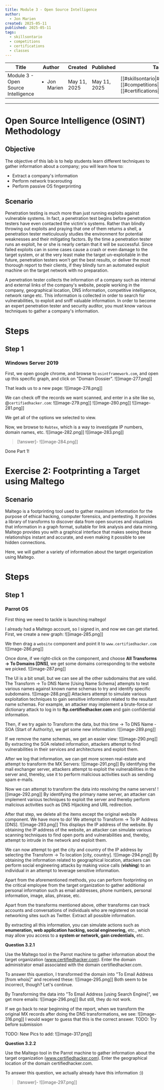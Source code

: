 ```yaml
---
title: Module 3 - Open Source Intelligence
author:
  - Jon Marien
created: 2025-05-11
published: 2025-05-11
tags:
  - skillsontario
  - competitions
  - certifications
  - classes
---
```


| Title                               | Author                       | Created      | Published    | Tags                                                                                                       |
| ----------------------------------- | ---------------------------- | ------------ | ------------ | ---------------------------------------------------------------------------------------------------------- |
| Module 3 - Open Source Intelligence | <ul><li>Jon Marien</li></ul> | May 11, 2025 | May 11, 2025 | [[#skillsontario\|#skillsontario]], [[#competitions\|#competitions]], [[#certifications\|#certifications]] |

---

# Open Source Intelligence (OSINT) Methodology

## Objective
The objective of this lab is to help students learn different techniques to gather information about a company; you will learn how to:

- Extract a company's information
- Perform network tracerouting
- Perform passive OS fingerprinting

## Scenario
Penetration testing is much more than just running exploits against vulnerable systems. In fact, a penetration test begins before penetration testers have even contacted the victim's systems. Rather than blindly throwing out exploits and praying that one of them returns a shell, a penetration tester meticulously studies the environment for potential weaknesses and their mitigating factors. By the time a penetration tester runs an exploit, he or she is nearly certain that it will be successful. Since failed exploits can in some cases cause a crash or even damage to the target system, or at the very least make the target un-exploitable in the future, penetration testers won't get the best results, or deliver the most thorough report to their clients, if they blindly turn an automated exploit machine on the target network with no preparation.

A penetration tester collects the information of a company such as internal and external links of the company's website, people working in the company, geographical location, DNS information, competitive intelligence, network range etc. This information is collected in order to search for vulnerabilities, to exploit and sniff valuable information. In order to become an expert penetration tester and security auditor, you must know various techniques to gather a company's information.

# Steps

## Step 1

### Windows Server 2019
First, we open google chrome, and browse to `osintframework.com`, and open up this specific graph, and click on "Domain Dossier".
![[image-277.png]]

That leads us to a new page:
![[image-278.png]]

We can check off the records we want scanned, and enter in a site like so, @`certifiedhacker.com`:
![[image-279.png]]
![[image-280.png]]
![[image-281.png]]

We get all of the options we selected to view.

Now, we browse to `Robtex`, which is a way to investigate IP numbers, domain names, etc.
![[image-282.png]]
![[image-283.png]]

> [!answer]-
> ![[image-284.png]]

Done Part 1!

# Exercise 2: Footprinting a Target using Maltego

## Scenario
Maltego is a footprinting tool used to gather maximum information for the purpose of ethical hacking, computer forensics, and pentesting. It provides a library of transforms to discover data from open sources and visualizes that information in a graph format, suitable for link analysis and data mining. Maltego provides you with a graphical interface that makes seeing these relationships instant and accurate, and even making it possible to see hidden connections.

Here, we will gather a variety of information about the target organization using Maltego.

# Steps

## Step 1

### Parrot OS
First thing we need to tackle is launching maltego! 

I already had a Maltego account, so I signed in, and now we can get started.
First, we create a new graph:
![[image-285.png]]

We then drag a `website` component and point it to `www.certifiedhacker.com`
![[image-286.png]]

Once done, if we right-click on the component, and choose **All Transforms -> To Domains [DNS]**, we get some domains corresponding to the website we picked.
![[image-287.png]]

The UI is a bit small, but we can see all the other subdomains that are valid. The Transform -> To DNS Name [Using Name Schema] attempts to test various names against known name schemas to try and identify specific subdomains.
![[image-288.png]]
Attackers attempt to simulate various exploitation techniques to gain sensitive information related to the resultant name schemas. For example, an attacker may implement a brute-force or dictionary attack to log in to **ftp.certifiedhacker.com** and gain confidential information.

Then, if we try again to Transform the data, but this time -> To DNS Name - SOA (Start of Authority), we get some new information:
![[image-289.png]]

If we remove the name schemas, we get an easier view:
![[image-290.png]]
By extracting the SOA related information, attackers attempt to find vulnerabilities in their services and architectures and exploit them.

After we log that information, we can get more screen real-estate and attempt to transform the MX Servers:
![[image-291.png]]
By identifying the mail exchanger server, attackers attempt to exploit the vulnerabilities in the server and, thereby, use it to perform malicious activities such as sending spam e-mails.

Now we can attempt to transform the data into resolving the name servers!
![[image-292.png]]
By identifying the primary name server, an attacker can implement various techniques to exploit the server and thereby perform malicious activities such as DNS Hijacking and URL redirection.

After that step, we delete all the items except the original website component. We have more to do! We attempt to Transform -> To IP Address [DNS].
![[image-293.png]]
This displays the IP address of the website. By obtaining the IP address of the website, an attacker can simulate various scanning techniques to find open ports and vulnerabilities and, thereby, attempt to intrude in the network and exploit them.

We can now attempt to get the city and country of the IP address by selecting the Transform -> To location [city, country].
![[image-294.png]]
By obtaining the information related to geographical location, attackers can perform social engineering attacks by making voice calls (**vishing**) to an individual in an attempt to leverage sensitive information.

Apart from the aforementioned methods, you can perform footprinting on the critical employee from the target organization to gather additional personal information such as email addresses, phone numbers, personal information, image, alias, phrase, etc.

Apart from the transforms mentioned above, other transforms can track accounts and conversations of individuals who are registered on social networking sites such as Twitter. Extract all possible information.

By extracting all this information, you can simulate actions such as **enumeration, web application hacking, social engineering,** etc., which may allow you access to a **system or network, gain credentials,** etc.

**Question 3.2.1**

Use the Maltego tool in the Parrot machine to gather information about the target organization (www.certifiedhacker.com). Enter the domain administrator email associated with the domain certifiedhacker.com.

To answer this question, I transformed the domain into "To Email Address [from whois]" and received these:
![[image-295.png]]
Both seem to be incorrect, though? Let's continue.

By Transforming the data into "To Email Address [using Search Engine]", we get more emails:
![[image-296.png]]
But still, they do not work.

If we go back to near beginning of the report, when we transform the original MX records after doing the DNS transformations, we see:
![[image-316.png]]
I would wager to guess that this is the correct answer. TODO: Try before submission

TODO: New Pics to add:
![[image-317.png]]

**Question 3.2.2**

Use the Maltego tool in the Parrot machine to gather information about the target organization (www.certifiedhacker.com). Enter the geographical location of the domain certifiedhacker.com.

To answer this question, we actually already have this information :))

> [!answer]-
> ![[image-297.png]]
